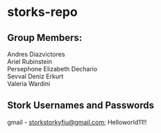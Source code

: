 # storks-repo

## Group Members:

Andres Diazvictores <br />
Ariel Rubinstein <br />
Persephone Elizabeth Dechario <br />
Sevval Deniz Erkurt <br />
Valeria Wardini <br />

## Stork Usernames and Passwords

gmail - storkstorkyfiu@gmail.com; Helloworld11!!